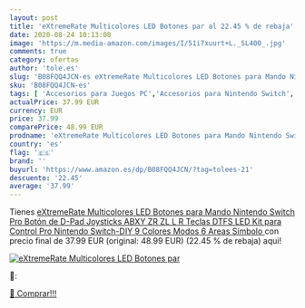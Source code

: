 ```yaml
---
layout: post
title: 'eXtremeRate Multicolores LED Botones par al 22.45 % de rebaja'
date: 2020-08-24 10:13:08
image: 'https://m.media-amazon.com/images/I/51i7xuurt+L._SL400_.jpg'
comments: true
category: ofertas
author: 'tole.es'
slug: 'B08FQQ4JCN-es eXtremeRate Multicolores LED Botones para Mando Nintendo...'
sku: 'B08FQQ4JCN-es'
tags: [ 'Accesorios para Juegos PC','Accesorios para Nintendo Switch','Hardware y juegos para Nintendo Switch','Juegos y Accesorios para PC','Mandos para Nintendo Switch','Videojuegos','nintendo', ]
actualPrice: 37.99 EUR
currency: EUR
price: 37.99
comparePrice: 48.99 EUR
prodname: 'eXtremeRate Multicolores LED Botones para Mando Nintendo Switch Pro Botón de D-Pad Joysticks ABXY ZR ZL L R Teclas DTFS LED Kit para Control Pro Nintendo Switch-DIY 9 Colores Modos 6 Areas Símbolo '
country: 'es'
flag: '🇪🇸'
brand: ''
buyurl: 'https://www.amazon.es/dp/B08FQQ4JCN/?tag=tolees-21'
descuento: '22.45'
average: '37.99'
---
```


Tienes [eXtremeRate Multicolores LED Botones para Mando Nintendo Switch Pro Botón de D-Pad Joysticks ABXY ZR ZL L R Teclas DTFS LED Kit para Control Pro Nintendo Switch-DIY 9 Colores Modos 6 Areas Símbolo ](https://www.amazon.es/dp/B08FQQ4JCN/?tag=tolees-21) con precio final de  37.99 EUR (original: 48.99 EUR) (22.45 %  de rebaja) aqui!

[![eXtremeRate Multicolores LED Botones par](https://m.media-amazon.com/images/I/51i7xuurt+L._SL400_.jpg)](https://www.amazon.es/dp/B08FQQ4JCN/?tag=tolees-21)

🔎:


[🛒 Comprar!!!](https://www.amazon.es/dp/B08FQQ4JCN/?tag=tolees-21)
